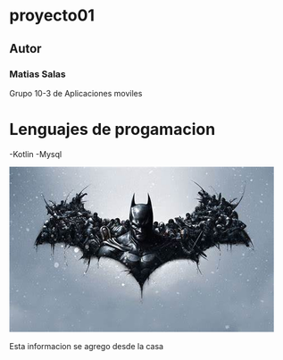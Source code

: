 # proyecto01

## Autor
### Matias Salas

Grupo 10-3 de Aplicaciones moviles

# Lenguajes de progamacion
-Kotlin
-Mysql

![Logo Batman](imagenes/OIP.jpg)

Esta informacion se agrego desde la casa